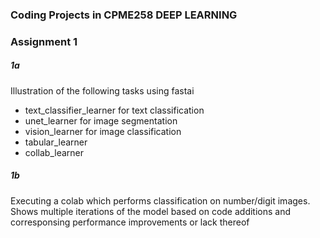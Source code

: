 ### Coding Projects in CPME258 DEEP LEARNING

### Assignment 1

##### 1a

Illustration of the following tasks using fastai
- text_classifier_learner for text classification
- unet_learner for image segmentation
- vision_learner for image classification
- tabular_learner
- collab_learner

##### 1b

Executing a colab which performs classification on number/digit images. Shows multiple iterations of the model based on code additions and corresponsing performance improvements or lack thereof